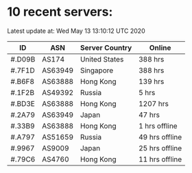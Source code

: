 # 10 recent servers:

Latest update at: Wed May 13 13:10:12 UTC 2020

| ID | ASN | Server Country | Online |
| -- | --- | -------------- | ------ |
| #.D09B | AS174 | United States | 388 hrs |
| #.7F1D | AS63949 | Singapore | 388 hrs |
| #.B6F8 | AS63888 | Hong Kong | 139 hrs |
| #.1F2B | AS49392 | Russia | 5 hrs |
| #.BD3E | AS63888 | Hong Kong | 1207 hrs |
| #.2A79 | AS63949 | Japan | 47 hrs |
| #.33B9 | AS63888 | Hong Kong | 1 hrs offline |
| #.A797 | AS51659 | Russia | 49 hrs offline |
| #.9967 | AS9009 | Japan | 25 hrs offline |
| #.79C6 | AS4760 | Hong Kong | 11 hrs offline |

